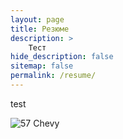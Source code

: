 ```yaml
---
layout: page
title: Резюме
description: >
    Тест
hide_description: false
sitemap: false
permalink: /resume/
---
```


test 


![57 Chevy](https://upload.wikimedia.org/wikipedia/commons/b/b1/57_Chevy_210.jpg?sw-cache)

